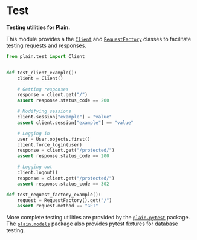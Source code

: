 # Test

**Testing utilities for Plain.**

This module provides a the [`Client`](client.py#Client) and [`RequestFactory`](client.py#RequestFactory) classes to facilitate testing requests and responses.

```python
from plain.test import Client


def test_client_example():
    client = Client()

    # Getting responses
    response = client.get("/")
    assert response.status_code == 200

    # Modifying sessions
    client.session["example"] = "value"
    assert client.session["example"] == "value"

    # Logging in
    user = User.objects.first()
    client.force_login(user)
    response = client.get("/protected/")
    assert response.status_code == 200

    # Logging out
    client.logout()
    response = client.get("/protected/")
    assert response.status_code == 302

def test_request_factory_example():
    request = RequestFactory().get("/")
    assert request.method == "GET"
```

More complete testing utilities are provided by the [`plain.pytest`](/plain-pytest/README.md) package. The [`plain.models`](/plain-models/README.md) package also provides pytest fixtures for database testing.
